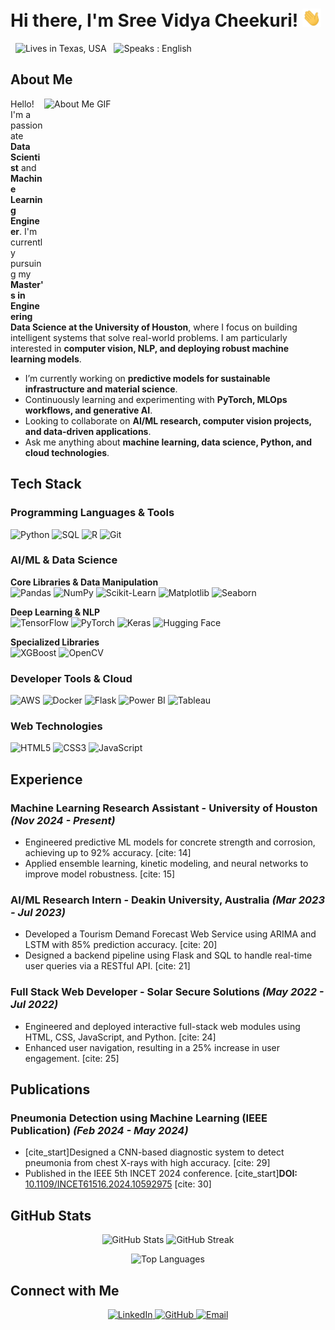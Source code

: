 # Hi there, I'm Sree Vidya Cheekuri! <img src="https://raw.githubusercontent.com/moit-bytes/Profile/main/Hi.gif" width="30px">

<p>
  &nbsp; <img src="https://img.shields.io/badge/Lives-Texas, USA-blue" alt="Lives in Texas, USA" />
  &nbsp; <img src="https://img.shields.io/badge/Speaks-English-brightgreen" alt="Speaks : English" />
</p>

## About Me

<img align="right" alt="About Me GIF" src="https://media4.giphy.com/media/v1.Y2lkPTc5MGI3NjExdmM5bTNwa2E0cm5lOGd0c3djMjVzd20yaGh3djAzYXFhbGdmY3l4YiZlcD12MV9pbnRlcm5hbF9naWZfYnlfaWQmY3Q9Zw/L1R1tvI9svkIWwpVYr/giphy.gif" width="450" height="350" />

Hello! I'm a passionate **Data Scientist** and **Machine Learning Engineer**. I'm currently pursuing my **Master's in Engineering Data Science at the University of Houston**, where I focus on building intelligent systems that solve real-world problems. I am particularly interested in **computer vision, NLP, and deploying robust machine learning models**.

-  I’m currently working on **predictive models for sustainable infrastructure and material science**.
-  Continuously learning and experimenting with **PyTorch, MLOps workflows, and generative AI**.
-  Looking to collaborate on **AI/ML research, computer vision projects, and data-driven applications**.
-  Ask me anything about **machine learning, data science, Python, and cloud technologies**.

## Tech Stack

### Programming Languages & Tools
![Python](https://img.shields.io/badge/-Python-05122A?style=flat&logo=python)
![SQL](https://img.shields.io/badge/-SQL-05122A?style=flat&logo=mysql)
![R](https://img.shields.io/badge/-R-05122A?style=flat&logo=r&logoColor=276DC3)
![Git](https://img.shields.io/badge/-Git-05122A?style=flat&logo=git)

### AI/ML & Data Science

**Core Libraries & Data Manipulation**
<br>
![Pandas](https://img.shields.io/badge/-Pandas-05122A?style=flat&logo=pandas)
![NumPy](https://img.shields.io/badge/-NumPy-05122A?style=flat&logo=numpy)
![Scikit-Learn](https://img.shields.io/badge/-Scikit--Learn-05122A?style=flat&logo=scikit-learn&logoColor=F7931E)
![Matplotlib](https://img.shields.io/badge/-Matplotlib-05122A?style=flat&logo=matplotlib)
![Seaborn](https://img.shields.io/badge/-Seaborn-05122A?style=flat&logo=seaborn)

**Deep Learning & NLP**
<br>
![TensorFlow](https://img.shields.io/badge/-TensorFlow-05122A?style=flat&logo=tensorflow&logoColor=FF6F00)
![PyTorch](https://img.shields.io/badge/-PyTorch-05122A?style=flat&logo=pytorch&logoColor=EE4C2C)
![Keras](https://img.shields.io/badge/-Keras-05122A?style=flat&logo=keras&logoColor=D00000)
![Hugging Face](https://img.shields.io/badge/-Hugging%20Face-05122A?style=flat&logo=hugging-face)

**Specialized Libraries**
<br>
![XGBoost](https://img.shields.io/badge/-XGBoost-05122A?style=flat&logo=xgboost)
![OpenCV](https://img.shields.io/badge/-OpenCV-05122A?style=flat&logo=opencv)

### Developer Tools & Cloud
![AWS](https://img.shields.io/badge/-AWS-05122A?style=flat&logo=amazon-aws)
![Docker](https://img.shields.io/badge/-Docker-05122A?style=flat&logo=docker)
![Flask](https://img.shields.io/badge/-Flask-05122A?style=flat&logo=flask)
![Power BI](https://img.shields.io/badge/-Power%20BI-05122A?style=flat&logo=powerbi)
![Tableau](https://img.shields.io/badge/-Tableau-05122A?style=flat&logo=tableau)

### Web Technologies
![HTML5](https://img.shields.io/badge/-HTML5-05122A?style=flat&logo=html5&logoColor=E34F26)
![CSS3](https://img.shields.io/badge/-CSS3-05122A?style=flat&logo=css3&logoColor=1572B6)
![JavaScript](https://img.shields.io/badge/-JavaScript-05122A?style=flat&logo=javascript&logoColor=F7DF1E)

## Experience

### Machine Learning Research Assistant - University of Houston *(Nov 2024 - Present)*
- Engineered predictive ML models for concrete strength and corrosion, achieving up to 92% accuracy. [cite: 14]
- Applied ensemble learning, kinetic modeling, and neural networks to improve model robustness. [cite: 15]

### AI/ML Research Intern - Deakin University, Australia *(Mar 2023 - Jul 2023)*
- Developed a Tourism Demand Forecast Web Service using ARIMA and LSTM with 85% prediction accuracy. [cite: 20]
- Designed a backend pipeline using Flask and SQL to handle real-time user queries via a RESTful API. [cite: 21]

### Full Stack Web Developer - Solar Secure Solutions *(May 2022 - Jul 2022)*
- Engineered and deployed interactive full-stack web modules using HTML, CSS, JavaScript, and Python. [cite: 24]
- Enhanced user navigation, resulting in a 25% increase in user engagement. [cite: 25]

## Publications

### Pneumonia Detection using Machine Learning (IEEE Publication) *(Feb 2024 - May 2024)*
- [cite_start]Designed a CNN-based diagnostic system to detect pneumonia from chest X-rays with high accuracy. [cite: 29]
- Published in the IEEE 5th INCET 2024 conference. [cite_start]**DOI:** [10.1109/INCET61516.2024.10592975](https://doi.org/10.1109/INCET61516.2024.10592975) [cite: 30]

## GitHub Stats

<p align="center">
  <img height="170" src="https://github-readme-stats.vercel.app/api?username=vidyacheekuri&theme=dark&show_icons=true" alt="GitHub Stats" />
  <img height="170" src="https://github-readme-streak-stats.herokuapp.com?user=vidyacheekuri&theme=dark" alt="GitHub Streak" />
</p>
<p align="center">
  <img src="https://github-readme-stats.vercel.app/api/top-langs/?username=vidyacheekuri&layout=compact&theme=dark&count_private=true" alt="Top Languages" />
</p>

## Connect with Me

<p align="center">
  <a target="_blank" href="https://www.linkedin.com/in/sreevidyacheekuri/">
    <img src="https://img.shields.io/badge/🔗%20LinkedIn-0077B5?style=for-the-badge&logo=linkedin&logoColor=white" alt="LinkedIn" />
  </a>
  <a target="_blank" href="https://github.com/vidyacheekuri">
    <img src="https://img.shields.io/badge/🐙%20GitHub-black?style=for-the-badge&logo=github" alt="GitHub" />
  </a>
  <a target="_blank" href="mailto:vidyacheekuri.us@gmail.com">
    <img src="https://img.shields.io/badge/📧%20Email-D14836?style=for-the-badge&logo=Gmail&logoColor=white" alt="Email" />
  </a>
</p>
